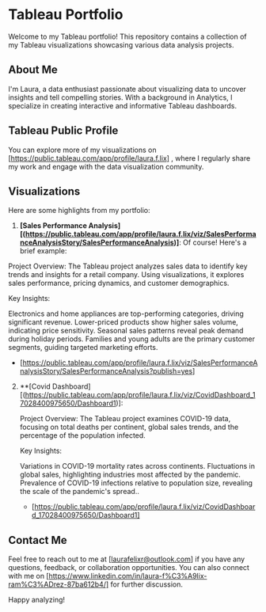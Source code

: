 # Tableau Portfolio

Welcome to my Tableau portfolio! This repository contains a collection of my Tableau visualizations showcasing various data analysis projects.

## About Me

I'm Laura, a data enthusiast passionate about visualizing data to uncover insights and tell compelling stories. With a background in Analytics, I specialize in creating interactive and informative Tableau dashboards.

## Tableau Public Profile

You can explore more of my visualizations on [https://public.tableau.com/app/profile/laura.f.lix] , where I regularly share my work and engage with the data visualization community.

## Visualizations

Here are some highlights from my portfolio:

1. **[Sales Performance Analysis] [(https://public.tableau.com/app/profile/laura.f.lix/viz/SalesPerformanceAnalysisStory/SalesPerformanceAnalysis)]**:
Of course! Here's a brief example:

Project Overview:
The Tableau project analyzes sales data to identify key trends and insights for a retail company. Using visualizations, it explores sales performance, pricing dynamics, and customer demographics.

Key Insights:

Electronics and home appliances are top-performing categories, driving significant revenue.
Lower-priced products show higher sales volume, indicating price sensitivity.
Seasonal sales patterns reveal peak demand during holiday periods.
Families and young adults are the primary customer segments, guiding targeted marketing efforts.

   - [https://public.tableau.com/app/profile/laura.f.lix/viz/SalesPerformanceAnalysisStory/SalesPerformanceAnalysis?publish=yes]
  

2. **[Covid Dashboard] [(https://public.tableau.com/app/profile/laura.f.lix/viz/CovidDashboard_17028400975650/Dashboard1)]:

   Project Overview:
   The Tableau project examines COVID-19 data, focusing on total deaths per continent, global sales trends, and the percentage of the population infected.

   Key Insights:

   Variations in COVID-19 mortality rates across continents.
   Fluctuations in global sales, highlighting industries most affected by the pandemic.
   Prevalence of COVID-19 infections relative to population size, revealing the scale of the pandemic's spread..
   - [https://public.tableau.com/app/profile/laura.f.lix/viz/CovidDashboard_17028400975650/Dashboard1]
   

## Contact Me

Feel free to reach out to me at [laurafelixr@outlook.com] if you have any questions, feedback, or collaboration opportunities. You can also connect with me on [https://www.linkedin.com/in/laura-f%C3%A9lix-ram%C3%ADrez-87ba612b4/] for further discussion.

Happy analyzing!
